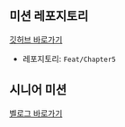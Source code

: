## 미션 레포지토리
[깃허브 바로가기](https://github.com/jangsh7/umc9th_week4/tree/Feat/Chapter5)
- 레포지토리: `Feat/Chapter5`

## 시니어 미션
[벨로그 바로가기](https://velog.io/@jangsh7/JPA-SQL-%EB%A1%9C%EA%B7%B8-%EB%B6%84%EC%84%9D%EA%B3%BC-QueryDSL-%EB%A6%AC%ED%8C%A9%ED%86%A0%EB%A7%81%EC%9D%84-%ED%86%B5%ED%95%9C-%EC%84%B1%EB%8A%A5-%ED%96%A5%EC%83%81)